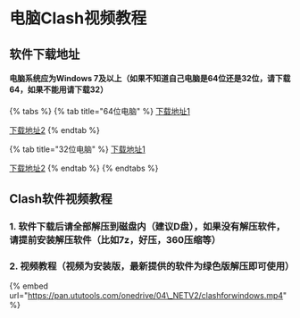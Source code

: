 # 电脑Clash视频教程

## 软件下载地址

#### 电脑系统应为Windows 7及以上（如果不知道自己电脑是64位还是32位，请下载64，如果不能用请下载32）

{% tabs %}
{% tab title="64位电脑" %}
[下载地址1](https://pan.ututools.com/onedrive/01_%E8%BD%AF%E4%BB%B6/07_%E9%AD%94%E6%B3%95%E4%B8%8A%E7%BD%91/CLASH/Clash.for.Windows-0.13.8-64%E4%BD%8D-win.7z)

[下载地址2](https://airnet.lanzoui.com/iPQHOjuqm9g)
{% endtab %}

{% tab title="32位电脑" %}
[下载地址1](https://pan.ututools.com/onedrive/01_%E8%BD%AF%E4%BB%B6/07_%E9%AD%94%E6%B3%95%E4%B8%8A%E7%BD%91/CLASH/Clash.for.Windows-0.13.7-32%E4%BD%8D-win.7z)

[下载地址2](https://airnet.lanzoui.com/i7Ik8juqmif)
{% endtab %}
{% endtabs %}

## Clash软件视频教程

### 1. 软件下载后请全部解压到磁盘内（建议D盘），如果没有解压软件，请提前安装解压软件（比如7z，好压，360压缩等）

### 2. 视频教程（视频为安装版，最新提供的软件为绿色版解压即可使用）

{% embed url="https://pan.ututools.com/onedrive/04\_NETV2/clashforwindows.mp4" %}



